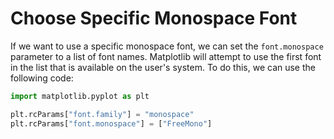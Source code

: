 # Choose Specific Monospace Font

If we want to use a specific monospace font, we can set the `font.monospace` parameter to a list of font names. Matplotlib will attempt to use the first font in the list that is available on the user's system. To do this, we can use the following code:

```python
import matplotlib.pyplot as plt

plt.rcParams["font.family"] = "monospace"
plt.rcParams["font.monospace"] = ["FreeMono"]
```
